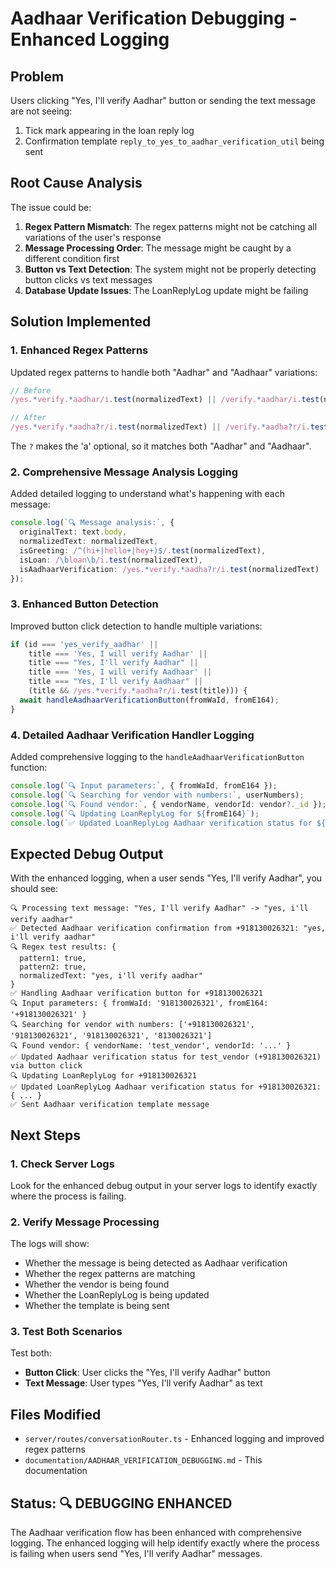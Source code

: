 # Aadhaar Verification Debugging - Enhanced Logging

## Problem
Users clicking "Yes, I'll verify Aadhar" button or sending the text message are not seeing:
1. Tick mark appearing in the loan reply log
2. Confirmation template `reply_to_yes_to_aadhar_verification_util` being sent

## Root Cause Analysis
The issue could be:
1. **Regex Pattern Mismatch**: The regex patterns might not be catching all variations of the user's response
2. **Message Processing Order**: The message might be caught by a different condition first
3. **Button vs Text Detection**: The system might not be properly detecting button clicks vs text messages
4. **Database Update Issues**: The LoanReplyLog update might be failing

## Solution Implemented

### 1. Enhanced Regex Patterns
Updated regex patterns to handle both "Aadhar" and "Aadhaar" variations:

```typescript
// Before
/yes.*verify.*aadhar/i.test(normalizedText) || /verify.*aadhar/i.test(normalizedText)

// After  
/yes.*verify.*aadha?r/i.test(normalizedText) || /verify.*aadha?r/i.test(normalizedText)
```

The `?` makes the 'a' optional, so it matches both "Aadhar" and "Aadhaar".

### 2. Comprehensive Message Analysis Logging
Added detailed logging to understand what's happening with each message:

```typescript
console.log(`🔍 Message analysis:`, {
  originalText: text.body,
  normalizedText: normalizedText,
  isGreeting: /^(hi+|hello+|hey+)$/.test(normalizedText),
  isLoan: /\bloan\b/i.test(normalizedText),
  isAadhaarVerification: /yes.*verify.*aadha?r/i.test(normalizedText) || /verify.*aadha?r/i.test(normalizedText)
});
```

### 3. Enhanced Button Detection
Improved button click detection to handle multiple variations:

```typescript
if (id === 'yes_verify_aadhar' || 
    title === 'Yes, I will verify Aadhar' || 
    title === "Yes, I'll verify Aadhar" ||
    title === 'Yes, I will verify Aadhaar' ||
    title === "Yes, I'll verify Aadhaar" ||
    (title && /yes.*verify.*aadha?r/i.test(title))) {
  await handleAadhaarVerificationButton(fromWaId, fromE164);
}
```

### 4. Detailed Aadhaar Verification Handler Logging
Added comprehensive logging to the `handleAadhaarVerificationButton` function:

```typescript
console.log(`🔍 Input parameters:`, { fromWaId, fromE164 });
console.log(`🔍 Searching for vendor with numbers:`, userNumbers);
console.log(`🔍 Found vendor:`, { vendorName, vendorId: vendor?._id });
console.log(`🔍 Updating LoanReplyLog for ${fromE164}`);
console.log(`✅ Updated LoanReplyLog Aadhaar verification status for ${fromE164}:`, updateResult);
```

## Expected Debug Output

With the enhanced logging, when a user sends "Yes, I'll verify Aadhar", you should see:

```
🔍 Processing text message: "Yes, I'll verify Aadhar" -> "yes, i'll verify aadhar"
✅ Detected Aadhaar verification confirmation from +918130026321: "yes, i'll verify aadhar"
🔍 Regex test results: {
  pattern1: true,
  pattern2: true,
  normalizedText: "yes, i'll verify aadhar"
}
✅ Handling Aadhaar verification button for +918130026321
🔍 Input parameters: { fromWaId: '918130026321', fromE164: '+918130026321' }
🔍 Searching for vendor with numbers: ['+918130026321', '918130026321', '918130026321', '8130026321']
🔍 Found vendor: { vendorName: 'test_vendor', vendorId: '...' }
✅ Updated Aadhaar verification status for test_vendor (+918130026321) via button click
🔍 Updating LoanReplyLog for +918130026321
✅ Updated LoanReplyLog Aadhaar verification status for +918130026321: { ... }
✅ Sent Aadhaar verification template message
```

## Next Steps

### 1. Check Server Logs
Look for the enhanced debug output in your server logs to identify exactly where the process is failing.

### 2. Verify Message Processing
The logs will show:
- Whether the message is being detected as Aadhaar verification
- Whether the regex patterns are matching
- Whether the vendor is being found
- Whether the LoanReplyLog is being updated
- Whether the template is being sent

### 3. Test Both Scenarios
Test both:
- **Button Click**: User clicks the "Yes, I'll verify Aadhar" button
- **Text Message**: User types "Yes, I'll verify Aadhar" as text

## Files Modified

- `server/routes/conversationRouter.ts` - Enhanced logging and improved regex patterns
- `documentation/AADHAAR_VERIFICATION_DEBUGGING.md` - This documentation

## Status: 🔍 DEBUGGING ENHANCED

The Aadhaar verification flow has been enhanced with comprehensive logging. The enhanced logging will help identify exactly where the process is failing when users send "Yes, I'll verify Aadhar" messages.
